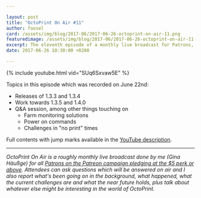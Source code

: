 ```yaml
---

layout: post
title: "OctoPrint On Air #11"
author: foosel
card: /assets/img/blog/2017-06/2017-06-26-octoprint-on-air-11.png
featuredimage: /assets/img/blog/2017-06/2017-06-26-octoprint-on-air-11.png
excerpt: The eleventh episode of a monthly live broadcast for Patrons, which this time was prerecorded due to scheduling issues.
date: 2017-06-26 10:30:00 +0200

---
```


{% include youtube.html vid="SUq6Sxvaw5E" %}

Topics in this episode which was recorded on June 22nd:

  * Releases of 1.3.3 and 1.3.4
  * Work towards 1.3.5 and 1.4.0
  * Q&A session, among other things touching on
    * Farm monitoring solutions
    * Power on commands
    * Challenges in "no print" times

Full contents with jump marks available in the 
[YouTube description](https://youtu.be/SUq6Sxvaw5E).

---

*OctoPrint On Air is a roughly monthly live broadcast done by me (Gina Häußge)
for all [Patrons on the Patreon campaign pledging at the $5 perk or above](https://patreon.com/foosel). 
Attendees can ask questions which will be answered on air and I also report 
what's been going on in the background, what happened, what the current 
challenges are and what the near future holds, plus talk about whatever else
might be interesting in the world of OctoPrint.*